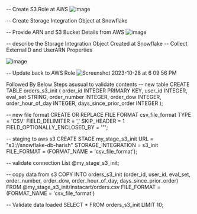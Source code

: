 -- Create S3 Role at AWS
![image](https://github.com/harishavenue1/S3-SnowFlake-Secured-Integration/assets/21108205/b45453f8-8657-461a-a5fb-f6f118fa9ab3)

-- Create Storage Integration Object at Snowflake

-- Provide ARN and S3 Bucket Details from AWS
![image](https://github.com/harishavenue1/S3-SnowFlake-Secured-Integration/assets/21108205/ca00aefc-8844-4424-916c-c0aaa07b7797)

-- describe the Storage Integration Object Created at Snowflake
-- Collect ExternalID and UserARN Properties

![image](https://github.com/harishavenue1/S3-SnowFlake-Secured-Integration/assets/21108205/3edcfa1e-6228-48e0-b3b7-9906f477fb17)

-- Update back to AWS Role
![Screenshot 2023-10-28 at 6 09 56 PM](https://github.com/harishavenue1/S3-SnowFlake-Secured-Integration/assets/21108205/5bab6062-b559-4fe7-88de-547f2279b397)

Followed By Below Steps asusual to validate contents
-- new table
CREATE TABLE orders_s3_init (
    order_id INTEGER PRIMARY KEY,
    user_id INTEGER,
    eval_set STRING,
    order_number INTEGER,
    order_dow INTEGER,
    order_hour_of_day INTEGER,
    days_since_prior_order INTEGER
);

-- new file format
CREATE OR REPLACE FILE FORMAT csv_file_format
TYPE = 'CSV'
FIELD_DELIMITER = ','
SKIP_HEADER = 1
FIELD_OPTIONALLY_ENCLOSED_BY = '"';

-- staging to aws s3
CREATE STAGE my_stage_s3_init
URL = "s3://snowflake-db-harish"
STORAGE_INTEGRATION = s3_init
FILE_FORMAT = (FORMAT_NAME = 'csv_file_format');

-- validate connection
List @my_stage_s3_init;

-- copy data from s3
COPY INTO orders_s3_init (order_id, user_id, eval_set, order_number, order_dow, order_hour_of_day, days_since_prior_order)
FROM @my_stage_s3_init/instacart/orders.csv
FILE_FORMAT = (FORMAT_NAME = 'csv_file_format')

-- Validate data loaded
SELECT * FROM orders_s3_init LIMIT 10;
